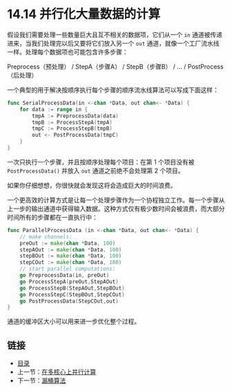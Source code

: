 # 14.14 并行化大量数据的计算

假设我们需要处理一些数量巨大且互不相关的数据项，它们从一个 `in` 通道被传递进来，当我们处理完以后又要将它们放入另一个 `out` 通道，就像一个工厂流水线一样。处理每个数据项也可能包含许多步骤：

Preprocess（预处理） / StepA（步骤A） / StepB（步骤B） / ... / PostProcess（后处理）

一个典型的用于解决按顺序执行每个步骤的顺序流水线算法可以写成下面这样：

```go 
func SerialProcessData(in <-chan *Data, out chan<- *Data) {
    for data := range in {
        tmpA := PreprocessData(data)
        tmpB := ProcessStepA(tmpA)
        tmpC := ProcessStepB(tmpB)
        out <- PostProcessData(tmpC)
    }
}
```

一次只执行一个步骤，并且按顺序处理每个项目：在第 1 个项目没有被 `PostProcessData()` 并放入 `out` 通道之前绝不会处理第 2 个项目。

如果你仔细想想，你很快就会发现这将会造成巨大的时间浪费。

一个更高效的计算方式是让每一个处理步骤作为一个协程独立工作。每一个步骤从上一步的输出通道中获得输入数据。这种方式仅有极少数时间会被浪费，而大部分时间所有的步骤都在一直执行中：

```go
func ParallelProcessData (in <-chan *Data, out chan<- *Data) {
    // make channels:
    preOut := make(chan *Data, 100)
    stepAOut := make(chan *Data, 100)
    stepBOut := make(chan *Data, 100)
    stepCOut := make(chan *Data, 100)
    // start parallel computations:
    go PreprocessData(in, preOut)
    go ProcessStepA(preOut,StepAOut)
    go ProcessStepB(StepAOut,StepBOut)
    go ProcessStepC(StepBOut,StepCOut)
    go PostProcessData(StepCOut,out)
}   
```

通道的缓冲区大小可以用来进一步优化整个过程。


## 链接

- [目录](getting-started.md)
- 上一节：[在多核心上并行计算](14.13.md)
- 下一节：[漏桶算法](14.15.md)
